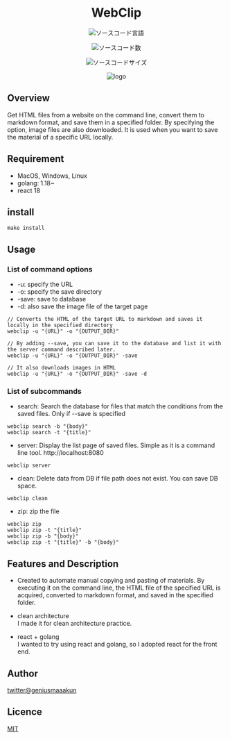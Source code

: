 <div style="text-align: center;">

# WebClip

![ソースコード言語](https://img.shields.io/github/languages/top/geniusmaaakun/webclip)

![ソースコード数](https://img.shields.io/github/languages/count/geniusmaaakun/webclip)

![ソースコードサイズ](https://img.shields.io/github/languages/code-size/geniusmaaakun/webclip)


![logo](./frontend/public/favicon.ico)

</div>



## Overview
Get HTML files from a website on the command line, convert them to markdown format, and save them in a specified folder.
By specifying the option, image files are also downloaded.
It is used when you want to save the material of a specific URL locally.


## Requirement
- MacOS, Windows, Linux
- golang: 1.18~
- react 18

## install
```
make install
```

## Usage
### List of command options
* -u: specify the URL
* -o: specify the save directory
* -save: save to database
* -d: also save the image file of the target page

```
// Converts the HTML of the target URL to markdown and saves it locally in the specified directory
webclip -u "{URL}" -o "{OUTPUT_DIR}"

// By adding --save, you can save it to the database and list it with the server command described later.
webclip -u "{URL}" -o "{OUTPUT_DIR}" -save

// It also downloads images in HTML
webclip -u "{URL}" -o "{OUTPUT_DIR}" -save -d
```

###  List of subcommands

* search: Search the database for files that match the conditions from the saved files. Only if --save is specified
```
webclip search -b "{body}"
webclip search -t "{title}"
```

* server: Display the list page of saved files. Simple as it is a command line tool. http://localhost:8080
```
webclip server
```

* clean: Delete data from DB if file path does not exist. You can save DB space.
```
webclip clean
```

* zip: zip the file
```
webclip zip
webclip zip -t "{title}"
webclip zip -b "{body}"
webclip zip -t "{title}" -b "{body}"
```



## Features and Description

- Created to automate manual copying and pasting of materials.
By executing it on the command line, the HTML file of the specified URL is acquired, converted to markdown format, and saved in the specified folder.

- clean architecture \
I made it for clean architecture practice.

- react + golang \
I wanted to try using react and golang, so I adopted react for the front end.


## Author

[twitter@geniusmaaakun](https://twitter.com/geniusmaaakun)

## Licence

[MIT](https://opensource.org/license/mit/)
